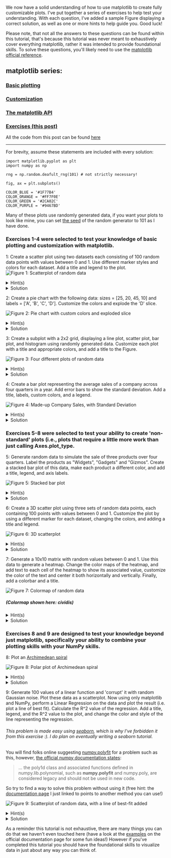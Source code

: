 We now have a solid understanding of how to use matplotlib to create fully
customizable plots. I've put together a series of exercises to help test your
understanding. With each question, I've added a sample Figure displaying a
correct solution, as well as one or more hints to help guide you. Good luck!

Please note, that not all the answers to these questions can be found within
this tutorial, that's because this tutorial was never meant to exhaustively
cover everything matplotlib, rather it was intended to provide foundational
skills. To solve these questions, you'll likely need to use the [matplotlib
official reference](https://matplotlib.org/stable/api/index).

## matplotlib series:
### [Basic plotting](https://aeryck.com/post:5)
### [Customization](https://aeryck.com/post:6)
### [The matplotlib API](https://aeryck.com/post:7)
### [Exercises (this post)](https://aeryck.com/post:8)

All the code from this post can be found
[here](https://github.com/erkearney/Aeryck/code_posts/data_visualization/4part_matplotlib_examples.py)

* * *
For brevity, assume these statements are included with every solution:

    import matplotlib.pyplot as plt
    import numpy as np

    rng = np.random.deafult_rng(101) # not strictly necessary!

    fig, ax = plt.subplots()

    COLOR_BLUE = '#1F77B4'
    COLOR_ORANGE = '#FF7F0E'
    COLOR_GREEN = '#2CA02C'
    COLOR_PURPLE = '#9467BD'

Many of these plots use randomly generated data, if you want your plots to look
like mine, you can set [the
seed](https://numpy.org/doc/stable/reference/random/generator.html) of the
random generator to 101 as I have done.

### Exercises 1-4 were selected to test your knowledge of basic plotting and customization with matplotlib.

1: Create a scatter plot using two datasets each consisting of 100 random data
points with values between 0 and 1. Use different marker styles and colors for
each dataset. Add a title and legend to the plot.
![Figure 1: Scatterplot of random data](static/images/data_visualization/matplotlib/exercises/1.png)
<details>
<summary>Hint(s)</summary>
1. You can use <a href="https://numpy.org/doc/stable/reference/random/generated/numpy.random.Generator.random.html#numpy.random.Generator.random">
numpy.random.Generator.random((2, 100))</a> to easily generated 100 random xy
datapoints. We've already created the Generator object above with

    rng = np.random.default_rng(101)

<br><br>

2. Check
<a href="https://matplotlib.org/stable/api/_as_gen/matplotlib.axes.Axes.scatter.html">Axes.scatter</a>
for help making a scatter plot.
</details>

<details>
<summary>Solution</summary>

    data1 = rng.random((2, 100))
    data2 = rng.random((2, 100))

    ax.scatter(*data1, marker='*', label='data1') # *data1 = (data1[0], data1[1])
    ax.scatter(*data2, marker='o', label='data2')

    ax.set_title('Randomly generated data')
    ax.legend()

    plt.show()

</details>

2: Create a pie chart with the following data: sizes = [25, 20, 45, 10]
and labels = ['A', 'B', 'C', 'D']. Customize the colors and explode the 'D'
slice.

![Figure 2: Pie chart with custom colors and exploded slice](static/images/data_visualization/matplotlib/exercises/2.png)
<details>
<summary>Hint(s)</summary>
This is simpler than it may seem, <a
href="https://matplotlib.org/stable/api/_as_gen/matplotlib.axes.Axes.pie.html">
Axes.pie </a> already contains an 'explode' parameter. If you need a little more
explicit help, refer to <a
href="https://matplotlib.org/stable/gallery/pie_and_polar_charts/pie_features.html#explode-shade-and-rotate-slices">
this tutorial </a>.
</details>
<details>
<summary>Solution</summary>

    sizes = [25, 20, 45, 10]
    labels = ['A', 'B', 'C', 'D']
    explode = [0, 0, 0, 0.2]
    colors = [COLOR_BLUE, COLOR_ORANGE, COLOR_GREEN, COLOR_PURPLE]

    ax.pie(sizes, explode=explode, labels=labels, colors=colors)

    plt.show()

</details>

3: Create a subplot with a 2x2 grid, displaying a line plot, scatter plot, bar
plot, and histogram using randomly generated data. Customize each plot with a
title and appropriate colors, and add a title to the Figure.

![Figure 3: Four different plots of random data](static/images/data_visualization/matplotlib/exercises/3.png)
<details>
<summary>Hint(s)</summary>
You will need to redefine the fig, ax = <a
href="https://matplotlib.org/stable/api/_as_gen/matplotlib.pyplot.subplots.html#matplotlib.pyplot.subplots">
plt.subplots() </a> call.

<br>

<a
href="https://matplotlib.org/stable/api/_as_gen/matplotlib.axes.Axes.plot.html">
Axes.plot </a><br>
<a
href="https://matplotlib.org/stable/api/_as_gen/matplotlib.axes.Axes.scatter.html">
Axes.scatter </a><br>
<a
href="https://matplotlib.org/stable/api/_as_gen/matplotlib.axes.Axes.bar.html">
Axes.bar </a><br>
<a
href="https://matplotlib.org/stable/api/_as_gen/matplotlib.axes.Axes.hist.html">
Axes.hist </a><br>
<a
href="https://numpy.org/doc/stable/reference/random/generated/numpy.random.Generator.random.html#numpy.random.Generator.random">
numpy.random.Generator.random </a><br>
You can use <a
href="https://numpy.org/doc/stable/reference/random/generated/numpy.random.Generator.normal.html#numpy.random.Generator.normal">
numpy.random.Generator.normal(0, 0.1, 100) </a> to generate a normal distribution for the histogram.
</details>
<details>
<summary>Solution</summary>
Remember to delete/comment fig, ax = plt.subplots()

    fig, axs = plt.subplots(2, 2, tight_layout=True) 
    line_data = rng.random((10,))
    scatter_data = rng.random((2, 10))
    bar_data = rng.random((3,))
    bar_labels = ['A', 'B', 'C']
    hist_data = rng.normal(0, 0.1, 100)


    fig.suptitle('Four different plots of random data', weight='bold')
    axs[0][0].set_title('Line plot')
    axs[0][0].plot(line_data, color=COLOR_BLUE)
    axs[0][1].set_title('Scatter plot')
    axs[0][1].scatter(*scatter_data, color=COLOR_ORANGE)
    axs[1][0].set_title('Bar plot')
    axs[1][0].bar(bar_labels, bar_data, color=COLOR_GREEN)
    axs[1][1].set_title('Histogram')
    axs[1][1].hist(hist_data, color=COLOR_PURPLE)

    plt.show()

Remember to replace fig, axs = plt.subplots(2, 2) with fig, axs = plt.subplots() if you're going to do more exercises in the same file

</details>

4: Create a bar plot representing the average sales of a company across four
quarters in a year. Add error bars to show the standard deviation. Add a title,
labels, custom colors, and a legend.

![Figure 4: Made-up Company Sales, with Standard Deviation](static/images/data_visualization/matplotlib/exercises/4.png)
<details>
<summary>Hint(s)</summary>
You can use <a
href="https://numpy.org/doc/stable/reference/random/generated/numpy.random.Generator.random.html#numpy.random.Generator.random">
numpy.random.Generator.random </a> to generate the data, you could generate 12
data points, one for each month, 364 data points, one for each day, etc. However
you cannot simply generate one data point for each quarter, as then you won't
have enough data to calculate standard deviations.
<br>
<a
href="https://matplotlib.org/stable/api/_as_gen/matplotlib.axes.Axes.bar.html#matplotlib.axes.Axes.bar">
Axes.bar </a>
<br>
<a
href="https://matplotlib.org/stable/api/_as_gen/matplotlib.axes.Axes.errorbar.html">
Axes.errorbar </a>
</details>
<details>
<summary>Solution</summary>

    sales = rng.random((12,)) # 12 months in a year
    quarter_len = len(sales) // 4
    quarters = [sales[i:i+quarter_len] for i in range(0, len(sales), quarter_len)]
    quarter_avgs = [np.average(x) for x in quarters]
    quarter_stds = [np.std(x) for x in quarters]
    bar_labels = ['1st', '2nd', '3rd', '4th']

    ax.bar(bar_labels, quarter_avgs, color=COLOR_BLUE, label='Average Sales')
    ax.errorbar(bar_labels, quarter_avgs, yerr=quarter_stds, fmt='o',
        color=COLOR_ORANGE, label='Standard Deviation')

    ax.set_title('Made-up Comapny Sales')
    ax.set_xlabel('Quarter')
    ax.set_ylabel('Sales ($)')
    ax.legend()

    plt.show()

</details>

### Exercises 5-8 were selected to test your ability to create 'non-standard' plots (i.e., plots that require a little more work than just calling Axes.plot_type.
5: Generate random data to simulate the sale of three products over four
quarters. Label the products as "Widgets", "Gadgets" and "Gizmos". Create a
stacked bar plot of this data, make each product a different color, and add a
title, legend, and axis labels.

![Figure 5: Stacked bar plot](static/images/data_visualization/matplotlib/exercises/5.png)

<details>
<summary>Hint(s)</summary>
You won't find an <i>Axes.stackedbar</i> method or anything at the sort, instead take a
close look at <a
href="https://matplotlib.org/stable/api/_as_gen/matplotlib.axes.Axes.bar.html">
Axes.bar </a>.
<br><br>
Axes.bar has the <strong>bottom</strong> parameter, which is set to 0 by
default. What if we were to set the bottom according to previous data?
</details>
<details>
<summary>Solution</summary>

    sales = 1000 * rng.random((3,4))
    quarters = ['1st', '2nd', '3rd', '4th']
    labels = ['Widgets', 'Gadgets', 'Gizmos']
    colors = [COLOR_BLUE, COLOR_ORANGE, COLOR_GREEN]
    bottom = np.zeros(len(quarters))
    for i, product in enumerate(sales):
        ax.bar(quarters, product, label=labels[i], color=colors[i], bottom=bottom)
        bottom += product

    ax.set_title('Sales of three made up products')
    ax.set_xlabel('Quarter')
    ax.set_ylabel('Sales (units)')
    ax.legend()

    plt.show()

</details>

6: Create a 3D scatter plot using three sets of random data points, each
containing 100 points with values between 0 and 1. Customize the plot by using a
different marker for each dataset, changing the colors, and adding a title and
legend.

![Figure 6: 3D scatterplot](static/images/data_visualization/matplotlib/exercises/6.png)
<details>
<summary>Hint(s)</summary>
You'll need to re-define the fig, ax = plt.subplots() call as follows:

    fig = plt.figure()
    ax = fig.add_subplot(projection='3d')

<br>
Once you have a 3D subplot, you can simply call <a
href="https://matplotlib.org/stable/api/_as_gen/matplotlib.axes.Axes.scatter.html#matplotlib.axes.Axes.scatter">
Axes.scatter</a> as before.
</details>
<details>
<summary>Solution</summary>

    fig = plt.figure()
    ax = fig.add_subplot(projection='3d')
    data = [rng.random((3, 100)) for _ in range(3)]
    markers = ['o', '^', 's']
    colors = [COLOR_BLUE, COLOR_ORANGE, COLOR_GREEN]
    for i, dataset in enumerate(data):
    ax.scatter(*dataset, label=f'Dataset {i}', color=colors[i],
    marker=markers[i])

    ax.set_title('Three sets of random data')
    ax.set_xlabel('x', fontweight='bold')
    ax.set_ylabel('y', fontweight='bold')
    ax.set_zlabel('z', fontweight='bold')
    ax.legend()

    plt.show()

</details>

7: Generate a 10x10 matrix with random values between 0 and 1. Use this data to
generate a heatmap. Change the color maps of the heatmap, and add text to each
cell of the heatmap to show its associated value, customize the color of the
text and center it both horizontally and vertically. Finally, add a colorbar and
a title.

![Figure 7: Colormap of random data](static/images/data_visualization/matplotlib/exercises/7.png)
##### (Colormap shown here: cividis)
<details>
<summary>Hint(s)</summary>
You won't find an <i>Axes.heatmap</i> method or anything of the sort. You'll
actually need to go digging around in the <i>image processing</i> section of the
documentation to solve this one.
<br><br>
The way computers process images are as matricies containing pixel values.
<br><br>
<a
href="https://numpy.org/doc/stable/reference/random/generated/numpy.random.Generator.random.html">
numpy.random.Generator.random</a><br>
<a
href="https://matplotlib.org/stable/api/_as_gen/matplotlib.axes.Axes.imshow.html">
Axes.imshow</a><br>
<a href="https://matplotlib.org/stable/api/colorbar_api.html">
matplotlib.colorbar</a>
</details>
<details>
<summary>Solution</summary>

    data = rng.random((10, 10))
    heatmap = ax.imshow(data, cmap='cividis')

    for r in range(data.shape[0]):
        for c in range(data.shape[1]):
            ax.text(c, r, np.round(data[r, c], 1), ha='center', va='center', color='white')

    cbar = fig.colorbar(heatmap, ax=ax)
    ax.set_title('Heatmap of random data')

</details>

### Exercises 8 and 9 are designed to test your knowledge beyond just matplotlib, specifically your ability to combine your plotting skills with your NumPy skills.
8: Plot an [Archimedean
spiral](https://en.wikipedia.org/wiki/Archimedean_spiral)

![Figure 8: Polar plot of Archimedean spiral](static/images/data_visualization/matplotlib/exercises/8.png)
</details>
<details>
<summary>Hint(s)</summary>
You will need to re-define the fig, ax = plt.subplots() call in a similar way to
exercise 5. Refer to the <a
href="https://matplotlib.org/stable/api/figure_api.html#matplotlib.figure.Figure">
matplotlib.figure </a> section of the documentation.
<br><br>
Once you've converted the Figure to polar co-ordinates, you can actually use <a
href="https://matplotlib.org/stable/api/_as_gen/matplotlib.axes.Axes.plot.html">
Axes.plot </a>. 
<br><br>
In a polar plot, the x-axis represents the angle (θ), and the y-axis represents
the distance (r) from the origin.
</details>
<details>
<summary>Solution</summary>

    fig = plt.figure()
    ax = fig.add_subplot(projection='polar')
    r = np.linspace(0, np.pi, num=100)
    theta = np.pi * r
    ax.plot(theta, r)

    plt.show()

</details>

9: Generate 100 values of a linear function and 'corrupt' it with random
Gaussian noise. Plot these data as a scatterplot. Now using only matplotlib and
NumPy, perform a Linear Regression on the data and plot the result (i.e. plot a
line of best fit). Calculate the R^2 value of the regression. Add a title,
legend, and the R^2 value to the plot, and change the color and style of the
line representing the regression.
###### This problem is made easy using [seaborn](https://seaborn.pydata.org/generated/seaborn.regplot.html), which is why I've forbidden it from this exercise :). I do plan on eventually writing a seaborn tutorial.


You will find folks online suggesting
[numpy.polyfit](https://numpy.org/doc/stable/reference/generated/numpy.polyfit.html)
for a problem such as this, however, [the official numpy documentation
states](https://numpy.org/doc/stable/reference/routines.polynomials.html):
> ... the poly1d class and associated functions defined in numpy.lib.polynomial, such as **numpy.polyfit** and numpy.poly, are considered legacy and should not be used in new code.

So try to find a way to solve this problem without using it (free hint: the
[documentation
page](https://numpy.org/doc/stable/reference/routines.polynomials.html) I just linked to points to another method you can use!)


![Figure 9: Scatterplot of random data, with a line of best-fit added](static/images/data_visualization/matplotlib/exercises/9.png)

<details>
<summary>Hint(s)</summary>
1: To generate the initial data, you can write a linear function and use <a
href="https://numpy.org/doc/stable/reference/random/generated/numpy.random.Generator.normal.html#numpy.random.Generator.normal">
numpy.random.Generator.normal </a>. Then, just add the random data to the linear
function to 'corrupt' it.

<br><br>

2: You can either use <a
href="https://numpy.org/doc/stable/reference/generated/numpy.linalg.lstsq.html">
numpy.linalg.lstsq </a> or <a
href="https://numpy.org/doc/stable/reference/generated/numpy.polynomial.polynomial.Polynomial.fit.html#numpy.polynomial.polynomial.Polynomial.fit">
numpy.polynomial.polynomial.Polynomial.fit </a>. Of the two, the Polynomial
method is just a tad easier.

<br><br>

3: Both methods above can return the <strong>S</strong>um of
<strong>S</strong>quared <strong>R</strong>esiduals (<strong>SSR</strong>).
This is <strong>not</strong> the R^2 value. However, it is a part of the
calculation of R^2:

<br><br>
<strong>R^2 = 1 - (SSR / SST)</strong>
<br><br>

Where <strong>SST</strong> is the <strong>T</strong>otal <strong>S</strong>um of
<strong>S</strong>quares, you can obtain the SST by:

    SST = sum((y - np.mean(y))**2)

</details>
<details>
<summary>Solution</summary>

    a = np.arange(100)
    b = 2 * a + 1 + rng.normal(scale=20, size=100)
    ax.scatter(a, b, color=COLOR_BLUE, label='Random data')

    # linalg.lstsq solution ==================================================
    # linalg.lstsq performs linear regression by finding the closest solution to
    # a @ x = b, where x will be a vector containing our least-squares solution.
    # because we need x to be a 100x1 vector, we need to convert a to a nx100
    # matrix
    A = np.vstack([a, np.ones(len(a))]).T
    result = np.linalg.lstsq(A, b, rcond=None)
    m, c = result[0]
    line_of_best_fit = [m*x + c for x in a]

    SSR = result[1]
    SST = sum((b - np.mean(b))**2)
    R2 = 1 - (SSR / SST)

    ax.plot(a, a*m+c, color=COLOR_ORANGE, lw=4, label='Best fit')
    ax.set_title('Scatterplot with line of best fit')
    ax.text(85, -40, f'$R^2$: {R2[0]:.3f}', fontweight='bold')
    ax.legend()

    plt.show()

    # Polynomial.fit solution ================================================
    line, full = np.polynomial.polynomial.Polynomial.fit(a, b, deg=1, full=True)
    c, m = line.convert()

    SSR = full[0]
    SST = sum((b - np.mean(a))**2)
    R2 = 1 - (SSR / SST)

    ax.plot(a, m*a+c, color=COLOR_ORANGE, lw=4, label='Best fit')
    ax.set_title('Scatterplot with line of best fit')
    ax.text(85, -40, f'$R^2$: {R2[0]:.3f}', fontweight='bold')
    ax.legend()

    plt.show()

</details>

As a reminder this tutorial is not exhaustive, there are many
things you can do that we haven't even touched here (have a look at the
[examples](https://matplotlib.org/stable/gallery/index.html) on the official
documentation page for some fun ideas!) However if you've completed this
tutorial you should have the foundational skills to visualize data in just about
any way you can think of.
